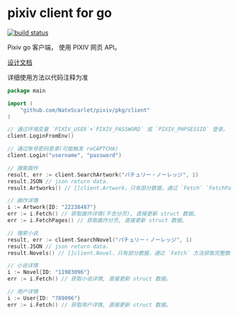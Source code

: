 # pixiv client for go

[![build status](https://github.com/NateScarlet/pixiv/workflows/Go/badge.svg)](https://github.com/NateScarlet/pixiv/actions)

Pixiv go 客户端， 使用 PIXIV 网页 API。

[设计文档](https://natescarlet.github.io/pixiv/)

详细使用方法以代码注释为准

```go
package main

import (
    "github.com/NateScarlet/pixiv/pkg/client"
)

// 通过环境变量 `PIXIV_USER`+`PIXIV_PASSWORD` 或 `PIXIV_PHPSESSID` 登录。
client.LoginFromEnv()

// 通过账号密码登录(可能触发 reCAPTCHA)
client.Login("username", "password")

// 搜索画作
result, err := client.SearchArtwork("パチュリー・ノーレッジ", 1)
result.JSON // json return data.
result.Artworks() // []client.Artwork，只有部分数据，通过 `Fetch` `FetchPages` 方法获取完整数据。

// 画作详情
i := Artwork{ID: "22238487"}
err := i.Fetch() // 获取画作详情(不含分页), 直接更新 struct 数据。
err := i.FetchPages() // 获取画作分页, 直接更新 struct 数据。

// 搜索小说
result, err := client.SearchNovel("パチュリー・ノーレッジ", 1)
result.JSON // json return data.
result.Novels() // []client.Novel，只有部分数据，通过 `Fetch` 方法获取完整数据。

// 小说详情
i := Novel{ID: "11983096"}
err := i.Fetch() // 获取小说详情, 直接更新 struct 数据。

// 用户详情
i := User{ID: "789096"}
err := i.Fetch() // 获取用户详情, 直接更新 struct 数据。
```
